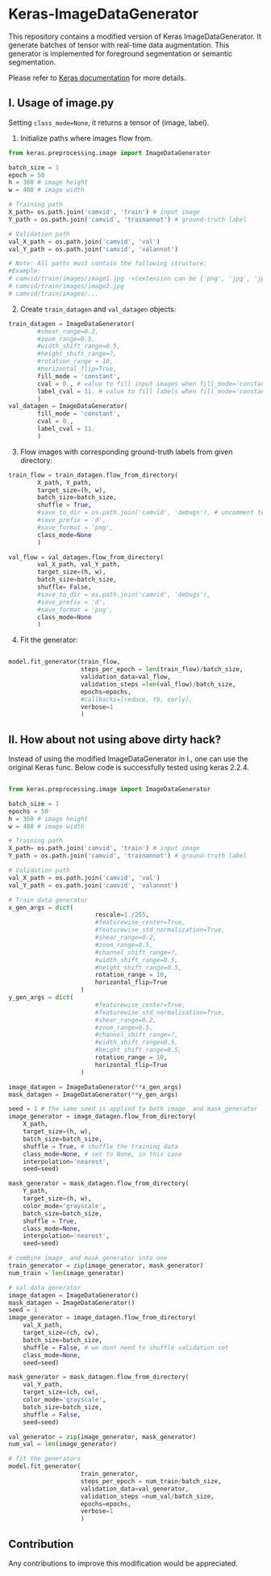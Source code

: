 # Keras-ImageDataGenerator
This repository contains a modified version of Keras ImageDataGenerator. It generate batches of tensor with real-time data augmentation.
This generator is implemented for foreground segmentation or semantic segmentation.

Please refer to [Keras documentation](https://keras.io/preprocessing/image/#image-preprocessing) for more details.

## I. Usage of image.py
Setting ```class_mode=None```, it returns a tensor of (image, label). 
1. Initialize paths where images flow from.

```Python
from keras.preprocessing.image import ImageDataGenerator

batch_size = 1
epoch = 50
h = 360 # image height
w = 480 # image width

# Training path
X_path= os.path.join('camvid', 'train') # input image
Y_path = os.path.join('camvid', 'trainannot') # ground-truth label

# Validation path
val_X_path = os.path.join('camvid', 'val')
val_Y_path = os.path.join('camvid', 'valannot')

# Note: All paths must contain the following structure:
#Example:
# camvid/train/images/image1.jpg ->(extension can be {'png', 'jpg', 'jpeg', 'bmp', 'ppm'})
# camvid/train/images/image2.jpg 
# camvid/train/images/...

```
2. Create ```train_datagen``` and ```val_datagen``` objects:

```Python
train_datagen = ImageDataGenerator(
        #shear_range=0.2,
        #zoom_range=0.5,
        #width_shift_range=0.5,
        #height_shift_range=?,
        #rotation_range = 10,
        #horizontal_flip=True,
        fill_mode = 'constant',
        cval = 0., # value to fill input images when fill_mode='constant'
        label_cval = 11. # value to fill labels when fill_mode='constant'
        )
val_datagen = ImageDataGenerator(
        fill_mode = 'constant',
        cval = 0.,
        label_cval = 11.
        )

```

3. Flow images with corresponding ground-truth labels from given directory: 

```Python
train_flow = train_datagen.flow_from_directory(
        X_path, Y_path,
        target_size=(h, w),
        batch_size=batch_size,
        shuffle = True,
        #save_to_dir = os.path.join('camvid', 'debugs'), # uncomment to save (image, label) to dir for debuging mode
        #save_prefix = 'd',
        #save_format = 'png',
        class_mode=None
        )

val_flow = val_datagen.flow_from_directory(
        val_X_path, val_Y_path,
        target_size=(h, w),
        batch_size=batch_size,
        shuffle= False,
        #save_to_dir = os.path.join('camvid', 'debugs'),
        #save_prefix = 'd',
        #save_format = 'png',
        class_mode=None
        )
```

4. Fit the generator:

```Python

model.fit_generator(train_flow,
                    steps_per_epoch = len(train_flow)/batch_size, 
                    validation_data=val_flow, 
                    validation_steps =len(val_flow)/batch_size,
                    epochs=epochs, 
                    #callbacks=[reduce, tb, early],
                    verbose=1
                    )
```

## II. How about not using above dirty hack?
Instead of using the modified ImageDataGenerator in I., one can use the original Keras func. Below code is successfully tested using keras 2.2.4.

```Python

from keras.preprocessing.image import ImageDataGenerator

batch_size = 1
epochs = 50
h = 360 # image height
w = 480 # image width

# Training path
X_path= os.path.join('camvid', 'train') # input image
Y_path = os.path.join('camvid', 'trainannot') # ground-truth label

# Validation path
val_X_path = os.path.join('camvid', 'val')
val_Y_path = os.path.join('camvid', 'valannot')

# Train data generator
x_gen_args = dict(
                        rescale=1./255,
                        #featurewise_center=True,
                        #featurewise_std_normalization=True,
                        #shear_range=0.2,
                        #zoom_range=0.5,
                        #channel_shift_range=?,
                        #width_shift_range=0.5,
                        #height_shift_range=0.5,
                        rotation_range = 10,
                        horizontal_flip=True
                    )
y_gen_args = dict(
                        #featurewise_center=True,
                        #featurewise_std_normalization=True,
                        #shear_range=0.2,
                        #zoom_range=0.5,
                        #channel_shift_range=?,
                        #width_shift_range=0.5,
                        #height_shift_range=0.5,
                        rotation_range = 10,
                        horizontal_flip=True
                    )

image_datagen = ImageDataGenerator(**x_gen_args)
mask_datagen = ImageDataGenerator(**y_gen_args)

seed = 1 # the same seed is applied to both image_ and mask_generator
image_generator = image_datagen.flow_from_directory(
    X_path,
    target_size=(h, w),
    batch_size=batch_size,
    shuffle = True, # shuffle the training data
    class_mode=None, # set to None, in this case
    interpolation='nearest',
    seed=seed)

mask_generator = mask_datagen.flow_from_directory(
    Y_path,
    target_size=(h, w),
    color_mode='grayscale',
    batch_size=batch_size,
    shuffle = True,
    class_mode=None,
    interpolation='nearest',
    seed=seed)

# combine image_ and mask_generator into one
train_generator = zip(image_generator, mask_generator)
num_train = len(image_generator)

# val data generator
image_datagen = ImageDataGenerator()
mask_datagen = ImageDataGenerator()
seed = 1
image_generator = image_datagen.flow_from_directory(
    val_X_path,
    target_size=(ch, cw),
    batch_size=batch_size,
    shuffle = False, # we dont need to shuffle validation set
    class_mode=None,
    seed=seed)

mask_generator = mask_datagen.flow_from_directory(
    val_Y_path,
    target_size=(ch, cw),
    color_mode='grayscale',
    batch_size=batch_size,
    shuffle = False,
    seed=seed)

val_generator = zip(image_generator, mask_generator)
num_val = len(image_generator)

# fit the generators
model.fit_generator(
                    train_generator,
                    steps_per_epoch = num_train/batch_size, 
                    validation_data=val_generator,
                    validation_steps =num_val/batch_size,
                    epochs=epochs,
                    verbose=1
                    )
```

## Contribution
Any contributions to improve this modification would be appreciated.

